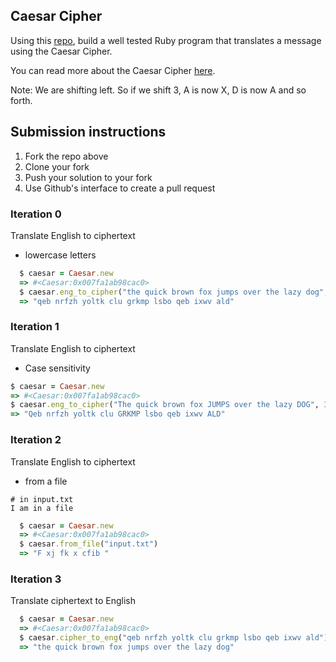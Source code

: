 ## Caesar Cipher
Using this [repo](https://github.com/turingschool-examples/caesar_cipher), build a well tested Ruby program that translates a message using the Caesar Cipher.

You can read more about the Caesar Cipher [here](https://en.wikipedia.org/wiki/Caesar_cipher).

Note: We are shifting left. So if we shift 3, A is now X, D is now A and so forth.


## Submission instructions

1. Fork the repo above
2. Clone your fork
3. Push your solution to your fork
4. Use Github's interface to create a pull request

### Iteration 0
Translate English to ciphertext
* lowercase letters

```ruby
  $ caesar = Caesar.new
  => #<Caesar:0x007fa1ab98cac0>
  $ caesar.eng_to_cipher("the quick brown fox jumps over the lazy dog", 3) 
  => "qeb nrfzh yoltk clu grkmp lsbo qeb ixwv ald"
```
### Iteration 1
Translate English to ciphertext
* Case sensitivity

```ruby
$ caesar = Caesar.new
=> #<Caesar:0x007fa1ab98cac0>
$ caesar.eng_to_cipher("The quick brown fox JUMPS over the lazy DOG", 3)
=> "Qeb nrfzh yoltk clu GRKMP lsbo qeb ixwv ALD"
```


### Iteration 2  
Translate English to ciphertext
* from a file  

```
# in input.txt
I am in a file
```

```ruby
  $ caesar = Caesar.new
  => #<Caesar:0x007fa1ab98cac0>
  $ caesar.from_file("input.txt")
  => "F xj fk x cfib "
```

### Iteration 3
Translate ciphertext to English

```ruby
  $ caesar = Caesar.new
  => #<Caesar:0x007fa1ab98cac0>
  $ caesar.cipher_to_eng("qeb nrfzh yoltk clu grkmp lsbo qeb ixwv ald")
  => "the quick brown fox jumps over the lazy dog"
```
